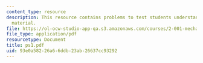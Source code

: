 ```yaml
---
content_type: resource
description: This resource contains problems to test students understanding of course
  material.
file: https://ol-ocw-studio-app-qa.s3.amazonaws.com/courses/2-001-mechanics-materials-i-fall-2006/93e0a58226a66ddb23ab26637cc93292_ps1.pdf
file_type: application/pdf
resourcetype: Document
title: ps1.pdf
uid: 93e0a582-26a6-6ddb-23ab-26637cc93292
---
```


